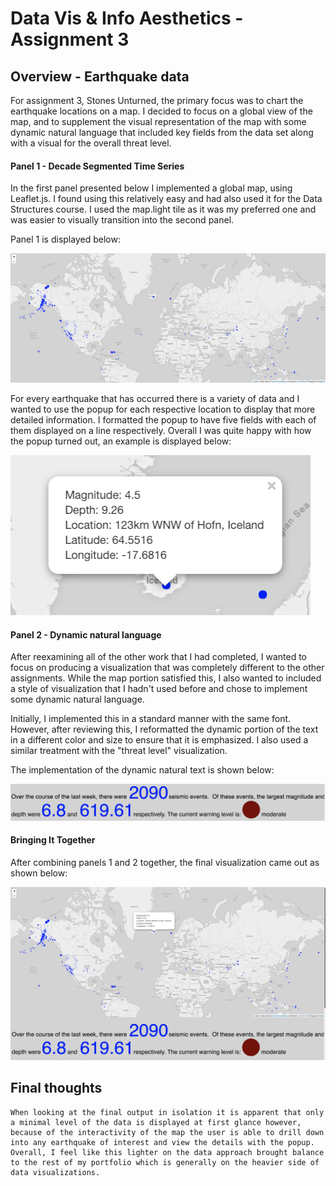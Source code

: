# Data Vis & Info Aesthetics - Assignment 3

## Overview - Earthquake data

For assignment 3, Stones Unturned, the primary focus was to chart the earthquake locations on a map.  I decided to focus on a global view of the map, and to supplement the visual representation of the map with some dynamic natural language that included key fields from the data set along with a visual for the overall threat level.

#### Panel 1 - Decade Segmented Time Series
In the first panel presented below I implemented a global map, using Leaflet.js. I found using this relatively easy and had also used it for the Data Structures course. I used the map.light tile as it was my preferred one and was easier to visually transition into the second panel.  

Panel 1 is displayed below:

![Global Map - Panel 1](images/map.png)

For every earthquake that has occurred there is a variety of data and I wanted to use the popup for each respective location to display that more detailed information.  I formatted the popup to have five fields with each of them displayed on a line respectively.  Overall I was quite happy with how the popup turned out, an example is displayed below:

![Popup - Panel 1](images/popup.png)

#### Panel 2 - Dynamic natural language
After reexamining all of the other work that I had completed, I wanted to focus on producing a visualization that was completely different to the other assignments.  While the map portion satisfied this, I also wanted to included a style of visualization that I hadn't used before and chose to implement some dynamic natural language.

Initially, I implemented this in a standard manner with the same font.  However, after reviewing this, I reformatted the dynamic portion of the text in a different color and size to ensure that it is emphasized.  I also used a similar treatment with the "threat level" visualization.

The implementation of the dynamic natural text is shown below:

![Natural Language - Panel 1](images/naturallanguage.png)


#### Bringing It Together
After combining panels 1 and 2 together, the final visualization came out as shown below:

![Assignment 3 - Combined](images/complete.png)

## Final thoughts
```
When looking at the final output in isolation it is apparent that only a minimal level of the data is displayed at first glance however, because of the interactivity of the map the user is able to drill down into any earthquake of interest and view the details with the popup.  Overall, I feel like this lighter on the data approach brought balance to the rest of my portfolio which is generally on the heavier side of data visualizations.
```
